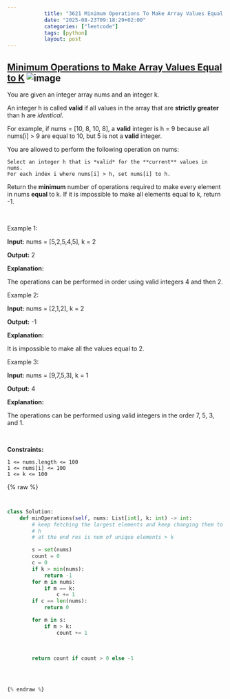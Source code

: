 ```yaml
---
            title: "3621 Minimum Operations To Make Array Values Equal To K"
            date: "2025-08-23T09:18:29+02:00"
            categories: ["leetcode"]
            tags: [python]
            layout: post
---
```

            
## [Minimum Operations to Make Array Values Equal to K](https://leetcode.com/problems/minimum-operations-to-make-array-values-equal-to-k) ![image](https://img.shields.io/badge/Difficulty-Easy-brightgreen)

You are given an integer array nums and an integer k.

An integer h is called **valid** if all values in the array that are **strictly greater** than h are *identical*.

For example, if nums = [10, 8, 10, 8], a **valid** integer is h = 9 because all nums[i] > 9 are equal to 10, but 5 is not a **valid** integer.

You are allowed to perform the following operation on nums:

	Select an integer h that is *valid* for the **current** values in nums.
	For each index i where nums[i] > h, set nums[i] to h.

Return the **minimum** number of operations required to make every element in nums **equal** to k. If it is impossible to make all elements equal to k, return -1.

 

Example 1:

**Input:** nums = [5,2,5,4,5], k = 2

**Output:** 2

**Explanation:**

The operations can be performed in order using valid integers 4 and then 2.

Example 2:

**Input:** nums = [2,1,2], k = 2

**Output:** -1

**Explanation:**

It is impossible to make all the values equal to 2.

Example 3:

**Input:** nums = [9,7,5,3], k = 1

**Output:** 4

**Explanation:**

The operations can be performed using valid integers in the order 7, 5, 3, and 1.

 

**Constraints:**

	1 <= nums.length <= 100 
	1 <= nums[i] <= 100
	1 <= k <= 100

{% raw %}


```python


class Solution:
    def minOperations(self, nums: List[int], k: int) -> int:
        # keep fetching the largest elements and keep changing them to 
        # h
        # at the end res is num of unique elements > k

        s = set(nums)
        count = 0
        c = 0
        if k > min(nums):
            return -1
        for m in nums:
            if m == k:
                c += 1
        if c == len(nums):
            return 0

        for m in s:
            if m > k:
                count += 1
            
            
       
        return count if count > 0 else -1

        


{% endraw %}
```
